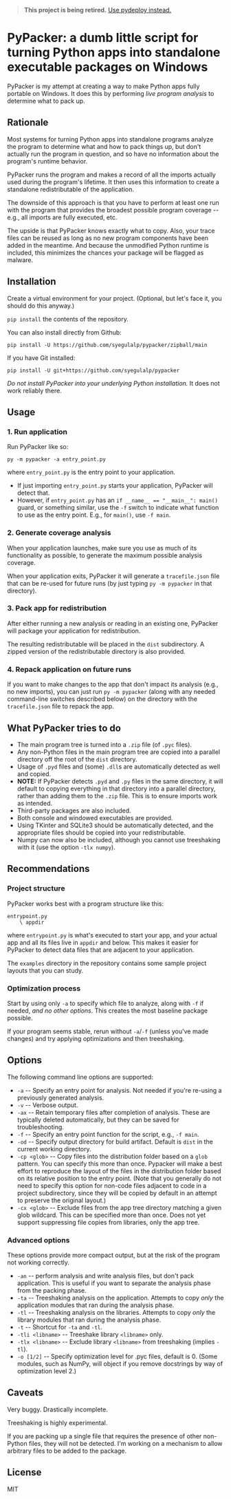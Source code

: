 > **This project is being retired.** [Use pydeploy instead.](https://github.com/syegulalp/pydeploy)

# PyPacker: a dumb little script for turning Python apps into standalone executable packages on Windows

PyPacker is my attempt at creating a way to make Python apps fully portable on Windows. It does this by performing *live program analysis* to determine what to pack up.

## Rationale

Most systems for turning Python apps into standalone programs analyze the program to determine what and how to pack things up, but don't actually run the program in question, and so have no information about the program's runtime behavior.

PyPacker runs the program and makes a record of all the imports actually used during the program's lifetime. It then uses this information to create a standalone redistributable of the application.

The downside of this approach is that you have to perform at least one run with the program that provides the broadest possible program coverage -- e.g., all imports are fully executed, etc.

The upside is that PyPacker knows exactly what to copy. Also, your trace files can be reused as long as no new program components have been added in the meantime. And because the unmodified Python runtime is included, this minimizes the chances your package will be flagged as malware.

## Installation

Create a virtual environment for your project. (Optional, but let's face it, you should do this anyway.)

`pip install` the contents of the repository.

You can also install directly from Github:

`pip install -U https://github.com/syegulalp/pypacker/zipball/main`

If you have Git installed:

`pip install -U git+https://github.com/syegulalp/pypacker`

*Do not install PyPacker into your underlying Python installation.* It does not work reliably there.

## Usage

### 1. Run application

Run PyPacker like so:

`py -m pypacker -a entry_point.py`

where `entry_point.py` is the entry point to your application.

* If just importing `entry_point.py` starts your application, PyPacker will detect that.
* However, if `entry_point.py` has an `if __name__ == "__main__": main()` guard, or something similar, use the `-f` switch to indicate what function to use as the entry point. E.g., for `main()`, use `-f main`.

### 2. Generate coverage analysis

When your application launches, make sure you use as much of its functionality as possible, to generate the maximum possible analysis coverage.

When your application exits, PyPacker it will generate a `tracefile.json` file that can be re-used for future runs (by just typing `py -m pypacker` in that directory).

### 3. Pack app for redistribution

After either running a new analysis or reading in an existing one, PyPacker will package your application for redistribution.

The resulting redistributable will be placed in the `dist` subdirectory. A zipped version of the redistributable directory is also provided.

### 4. Repack application on future runs

If you want to make changes to the app that don't impact its analysis (e.g., no new imports), you can just run `py -m pypacker` (along with any needed command-line switches described below) on the directory with the `tracefile.json` file to repack the app.

## What PyPacker tries to do

* The main program tree is turned into a `.zip` file (of `.pyc` files).
* Any non-Python files in the main program tree are copied into a parallel directory off the root of the `dist` directory.
* Usage of `.pyd` files and (some) `.dll`s are automatically detected as well and copied.
* **NOTE:** If PyPacker detects `.pyd` and `.py` files in the same directory, it will default to copying everything in that directory into a parallel directory, rather than adding them to the `.zip` file. This is to ensure imports work as intended.
* Third-party packages are also included.
* Both console and windowed executables are provided.
* Using TKinter and SQLite3 should be automatically detected, and the appropriate files should be copied into your redistributable.
* Numpy can now also be included, although you cannot use treeshaking with it (use the option `-tlx numpy`).

## Recommendations

### Project structure

PyPacker works best with a program structure like this:

```
entrypoint.py
    \ appdir
```

where `entrypoint.py` is what's executed to start your app, and your actual app and all its files live in `appdir` and below. This makes it easier for PyPacker to detect data files that are adjacent to your application.

The `examples` directory in the repository contains some sample project layouts that you can study.

### Optimization process

Start by using only `-a` to specify which file to analyze, along with `-f` if needed, *and no other options*. This creates the most baseline package possible.

If your program seems stable, rerun without `-a`/`-f` (unless you've made changes) and try applying optimizations and then treeshaking.

## Options

The following command line options are supported:

* `-a` -- Specify an entry point for analysis. Not needed if you're re-using a previously generated analysis.
* `-v` -- Verbose output.
* `-ax` -- Retain temporary files after completion of analysis. These are typically deleted automatically, but they can be saved for troubleshooting.
* `-f` -- Specify an entry point function for the script, e.g., `-f main`.
* `-od` -- Specify output directory for build artifact. Default is `dist` in the current working directory.
* `-cp <glob>` -- Copy files into the distribution folder based on a `glob` pattern. You can specify this more than once. Pypacker will make a best effort to reproduce the layout of the files in the distribution folder based on its relative position to the entry point. (Note that you generally do not need to specify this option for non-code files adjacent to code in a project subdirectory, since they will be copied by default in an attempt to preserve the original layout.)
* `-cx <glob>` -- Exclude files from the app tree directory matching a given glob wildcard. This can be specified more than once. Does not yet support suppressing file copies from libraries, only the app tree.

### Advanced options

These options provide more compact output, but at the risk of the program not working correctly.

* `-an` -- perform analysis and write analysis files, but don't pack application. This is useful if you want to separate the analysis phase from the packing phase.
* `-ta` -- Treeshaking analysis on the application. Attempts to copy *only* the application modules that ran during the analysis phase.
* `-tl` -- Treeshaking analysis on the libraries. Attempts to copy *only* the library modules that ran during the analysis phase.
* `-t` -- Shortcut for `-ta` and `-tl`.
* `-tli <libname>` -- Treeshake library `<libname>` only.
* `-tlx <libname>` -- Exclude library `<libname>` from treeshaking (implies `-tl`).
* `-o [1/2]` -- Specify optimization level for .pyc files, default is 0. (Some modules, such as NumPy, will object if you remove docstrings by way of optimization level 2.)

## Caveats

Very buggy. Drastically incomplete.

Treeshaking is highly experimental.

If you are packing up a single file that requires the presence of other non-Python files, they will not be detected. I'm working on a mechanism to allow arbitrary files to be added to the package.

## License

MIT
